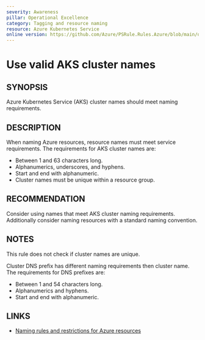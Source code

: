 ```yaml
---
severity: Awareness
pillar: Operational Excellence
category: Tagging and resource naming
resource: Azure Kubernetes Service
online version: https://github.com/Azure/PSRule.Rules.Azure/blob/main/docs/en/rules/Azure.AKS.Name.md
---
```


# Use valid AKS cluster names

## SYNOPSIS

Azure Kubernetes Service (AKS) cluster names should meet naming requirements.

## DESCRIPTION

When naming Azure resources, resource names must meet service requirements.
The requirements for AKS cluster names are:

- Between 1 and 63 characters long.
- Alphanumerics, underscores, and hyphens.
- Start and end with alphanumeric.
- Cluster names must be unique within a resource group.

## RECOMMENDATION

Consider using names that meet AKS cluster naming requirements.
Additionally consider naming resources with a standard naming convention.

## NOTES

This rule does not check if cluster names are unique.

Cluster DNS prefix has different naming requirements then cluster name.
The requirements for DNS prefixes are:

- Between 1 and 54 characters long.
- Alphanumerics and hyphens.
- Start and end with alphanumeric.

## LINKS

- [Naming rules and restrictions for Azure resources](https://docs.microsoft.com/en-us/azure/azure-resource-manager/management/resource-name-rules)
